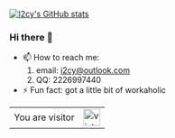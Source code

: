 [![I2cy's GitHub stats](https://github-readme-stats.vercel.app/api?username=i2cy&theme=vue&include_all_commits=true)](https://github.com/anuraghazra/github-readme-stats)

### Hi there 👋

- 📫 How to reach me: 
  1. email: i2cy@outlook.com
  2. QQ: 2226997440
- ⚡ Fun fact: got a little bit of workaholic

<table>
  <tr>
    <td>You are visitor</td>
    <td><img src="https://profile-counter.glitch.me/i2cy/count.svg" alt="vistor count" height="30" /></td>
  </tr>
</table>
